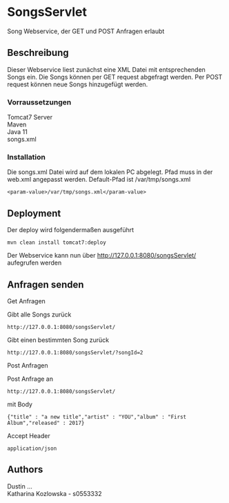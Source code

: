 # SongsServlet

Song Webservice, der GET und POST Anfragen erlaubt 

## Beschreibung

Dieser Webservice liest zunächst eine XML Datei mit entsprechenden Songs ein. Die Songs können per GET request abgefragt werden. Per POST request können neue Songs hinzugefügt werden. 

### Vorraussetzungen

Tomcat7 Server  
Maven  
Java 11  
songs.xml

### Installation

Die songs.xml Datei wird auf dem lokalen PC abgelegt. Pfad muss in der web.xml angepasst werden. 
Default-Pfad ist /var/tmp/songs.xml

```
<param-value>/var/tmp/songs.xml</param-value>
```

## Deployment

Der deploy wird folgendermaßen ausgeführt

```
mvn clean install tomcat7:deploy
```

Der Webservice kann nun über http://127.0.0.1:8080/songsServlet/ aufegrufen werden

## Anfragen senden

Get Anfragen

Gibt alle Songs zurück

```
http://127.0.0.1:8080/songsServlet/
```

Gibt einen bestimmten Song zurück

```
http://127.0.0.1:8080/songsServlet/?songId=2
```

Post Anfragen

Post Anfrage an 

```
http://127.0.0.1:8080/songsServlet/
```

mit Body

```
{"title" : "a new title","artist" : "YOU","album" : "First Album","released" : 2017}
```

Accept Header

```
application/json
```

## Authors

Dustin ...  
Katharina Kozlowska - s0553332
